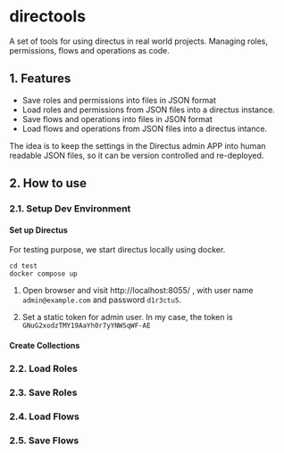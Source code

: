 # directools
A set of tools for using directus in real world projects.   Managing roles, permissions, flows and operations as code.


## 1. Features

- Save roles and permissions into files in JSON format
- Load roles and permissions from JSON files into a directus instance.
- Save flows and operations into files in JSON format
- Load flows and operations from JSON files into a directus intance.

The idea is to keep the settings in the Directus admin APP into human readable JSON files, so it can be version controlled and re-deployed.

## 2. How to use

### 2.1. Setup Dev Environment 

#### Set up Directus

For testing purpose, we start directus locally using docker.

```
cd test
docker compose up
```

1. Open browser and visit http://localhost:8055/  , with user name `admin@example.com` and password `d1r3ctu5`.

2. Set a static token for admin user. 
In my case, the token is `GNuG2xodzTMY19AaYh0r7yYNWSqWF-AE`

#### Create Collections

### 2.2. Load Roles

### 2.3. Save Roles

### 2.4. Load Flows

### 2.5. Save Flows

